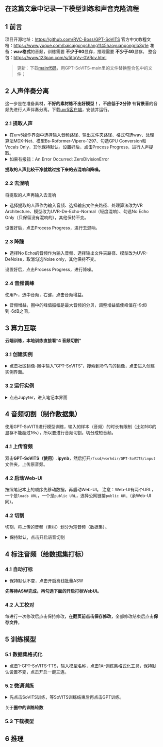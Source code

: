 ## 在这篇文章中记录一下模型训练和声音克隆流程
## 1 前言
项目开源地址：https://github.com/RVC-Boss/GPT-SoVITS
官方中文教程文档：https://www.yuque.com/baicaigongchang1145haoyuangong/ib3g1e
准备：**wav格式**的音频，训练需要 **不少于6G**显存，推理需要 **不少于4G**显存。
整合包：https://www.123pan.com/s/5tIqVv-GVRcv.html

> 更新：下载[main代码](https://github.com/RVC-Boss/GPT-SoVITS/archive/refs/heads/main.zip)，用GPT-SoVITS-main里的文件替换整合包中的文件；

## 2 人声伴奏分离
这一步是在准备素材，**不好的素材练不出好模型！**，**不应低于2分钟**
有**背景音**的音频先进行人声伴奏分离。下载[uvr5客户端](https://github.com/Anjok07/ultimatevocalremovergui/releases)，安装并运行。

### 2.1 提取人声
<details><summary>在urv5操作界面中选择输入音频路径、输出文件夹路径、格式勾选wav、处理算法MDX-Net、模型Bs-Roformer-Viperx-1297、勾选GPU Conversion和Vocals Only，其他保持默认。设置好后，点击Process Progress，进行人声提取。
</summary>
<p>

![image](https://github.com/AlanFox240416/wplinote/assets/167155570/4dc05227-b2ad-4e43-9b3f-ad0d7a802d87)

</p>
</details> 

<details><summary>如果有报错：An Error Occurred: ZeroDivisionError</summary>
<p>

原因：输入的多个音频中有几个**音频的时长太短。**

</p>
</details> 


**提取的人声比较干净就跳过接下来的去混响和降噪。**

### 2.2 去混响
将提取的人声再输入去混响
<details><summary>选择提取的人声作为输入音频、选择输出文件夹路径、处理算法改为VR Architecture、模型改为UVR-De-Echo-Normal（轻度混响）、勾选No Echo Only（只保留没有混响的），其他保持不变。
</summary>
<p>

![image](https://github.com/AlanFox240416/wplinote/assets/167155570/17d39155-2ec4-47d8-9a73-296856628b46)

</p>
</details> 

设置好后，点击Process Progress，进行去混响。

### 2.3 降躁
<details><summary>选择No Echo的音频作为输入音频、选择输出文件夹路径、模型改为UVR-DeNoise，取消勾选Noise only，其他保持不变。
</summary>
<p>

![image](https://github.com/AlanFox240416/wplinote/assets/167155570/9f4870f8-7940-4cfd-91f0-5b8026f86bc7)

</p>
</details> 

设置好后，点击Process Progress，进行降噪。

### 2.4 音频调峰
使用Pr，选中音频，右键，点击音频增益。
<details><summary>音频增益，圈中的峰值振幅是最大音频的分贝，调整增益值使峰值在-9dB到-6dB之间。</summary>
<p>

![image](https://github.com/AlanFox240416/wplinote/assets/167155570/59e46378-73f8-413a-aad3-9c1ab8916b08)

</p>
</details> 

## 3 算力互联
**云端训练，本地训练直接看“4 音频切割”**

### 3.1 创建实例
<details><summary>点击社区镜像-圈中输入“GPT-SoVITS”，搜索到冷鸟鸟的镜像，点击进入创建实例界面。</summary>
<p>

![image](https://github.com/AlanFox240416/wplinote/assets/167155570/33f6fd04-f2f4-45df-ae2c-c9e1d8ed0e9e)

<details><summary>实例名称：gsv，选择N-3090-24和1卡，勾选同意《服务端口使用承诺书》，其他保持默认。</summary>
<p>

![image](https://github.com/AlanFox240416/wplinote/assets/167155570/e83ed594-f70e-408c-8e30-cbd57381f074)

</p>
</details> 
</p>
</details> 

### 3.2 运行实例
<details><summary>点击Jupyter，进入笔记本界面</summary>
<p>

![image](https://github.com/AlanFox240416/wplinote/assets/167155570/903dc899-3262-45fe-b942-4365320992ad)

</p>
</details> 

## 4 音频切割（制作数据集）
使用GPT-SoVITS进行模型训练，输入的样本（音频）的时长有限制（比如16G的显存不能超过16s），所以要进行音频切割，切分成短音频。

### 4.1 上传音频
双击**GPT-SoVITS（使用）.ipynb**，然后打开`/fssd/workdir/GPT-SoVITS/input`文件夹，上传原音频。

### 4.2 启动Web-UI
按照笔记本上的顺序先移动数据，再启动Web-UI。
注意：Web-UI有两个URL，一个是`loads URL`，一个是`public URL`，选择公网链接`public URL`（余Web-UI同）。

### 4.2 切割
切割，将上传的音频（素材）划分为短音频（数据集）。
<details><summary>保持默认，点击开启语音切割</summary>
<p>

![image](https://github.com/AlanFox240416/wplinote/assets/167155570/554628f0-2e10-4a21-9014-c82aa28c8240)

</p>
</details> 

## 4 标注音频（给数据集打标）

### 4.1 自动打标
<details><summary>保持默认不变，点击开启离线批量ASW</summary>
<p>

![image](https://github.com/AlanFox240416/wplinote/assets/167155570/fb04c3c1-0a18-4e27-8489-c750cc33230f)

</p>
</details> 

**先等待ASW完成，再勾选下面的开启打标WebUI。**

### 4.2 人工校对
每进行一次修改后点击保持修改，在**翻页前点击保存修改**，全部修改结束后点击**保存文件**。

## 5 训练模型

### 5.1 数据集格式化
<details><summary>点击1-GPT-SoVITS-TTS，输入模型名称，点击1A-训练集格式化工具，保持默认设置不变，点击开启一键三连。</summary>
<p>

![image](https://github.com/AlanFox240416/wplinote/assets/167155570/28a0006c-a2a5-44b6-ae4a-05703b2285cf)

</p>
</details> 

### 5.2 微调训练
<details><summary>先点击SoVITS训练，等SoVITS训练结束后再点击GPT训练。</summary>
<p>

![image](https://github.com/AlanFox240416/wplinote/assets/167155570/31d6ff3c-2815-4dc0-b43f-699571dc6780)

</p>
</details> 

关于**圈中的训练轮数**

### 5.3 下载模型

## 6 推理
